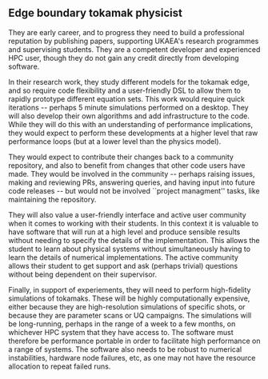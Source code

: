 Edge boundary tokamak physicist
-------------------------------

They are early career, and to progress they
need to build a professional reputation by publishing papers, supporting
UKAEA's research programmes and supervising students.
They are a competent developer and experienced HPC user, though they do not
gain any credit directly from developing software.

In their research work, they study different models for the tokamak edge, and
so require code flexibility and a user-friendly DSL to allow them to rapidly
prototype different equation sets.
This work would require quick iterations -- perhaps 5 minute simulations
performed on a desktop.
They will also develop their own algorithms and add infrastructure to the code.
While they will do this with an understanding of performance implications,
they would expect to perform these developments at a higher level that raw
performance loops (but at a lower level than the physics model).

They would expect to contribute their changes back to a community repository, 
and also to benefit from changes that other code users have made.
They would be involved in the community -- perhaps raising issues, making and
reviewing PRs, answering queries, and having input into future code releases --
but would not be involved ``project managment'' tasks, like maintaining the
repository.

They will also value a user-friendly interface and active user community when
it comes to working with their students.
In this context it is valuable to have software that will run at a high level
and produce sensible results without needing to specify the details of the
implementation.
This allows the student to learn about physical systems without simultaneously
having to learn the details of numerical implementations.
The active community allows their student to get support and ask (perhaps
trivial) questions without being dependent on their supervisor.

Finally, in support of experiements, they will need to perform high-fidelity
simulations of tokamaks.
These will be highly computationally expensive, either because they are
high-resolution simulations of specific shots, or because they are parameter
scans or UQ campaigns. 
The simulations will be long-running, perhaps in the range of a week to a few
months, on whichever HPC system that they have access to.
The software must therefore be performance portable in order to facilitate high
performance on a range of systems.
The software also needs to be robust to numerical instabilities, hardware node
failures, etc, as one may not have the resource allocation to repeat failed
runs.
